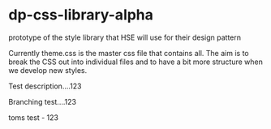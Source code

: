 # dp-css-library-alpha
prototype of the style library that HSE will use for their design pattern


Currently theme.css is the master css file that contains all. The aim is to break the CSS out into individual files and to have a bit more structure when we develop new styles.

Test description....123

Branching test....123

toms test - 123